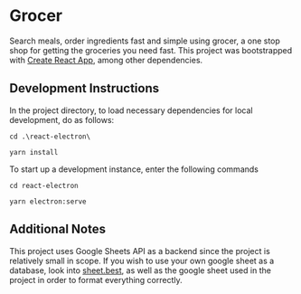 # Grocer

Search meals, order ingredients fast and simple using grocer, a one stop shop for getting the groceries you need fast.
This project was bootstrapped with [Create React App](https://github.com/facebook/create-react-app), among other dependencies.

## Development Instructions

In the project directory, to load necessary dependencies for local development, do as follows:

`cd .\react-electron\`

`yarn install`

To start up a development instance, enter the following commands

`cd react-electron`

`yarn electron:serve`

## Additional Notes

This project uses Google Sheets API as a backend since the project is relatively small in scope.
If you wish to use your own google sheet as a database, look into [sheet.best](https://sheet.best),
as well as the google sheet used in the project in order to format everything correctly.